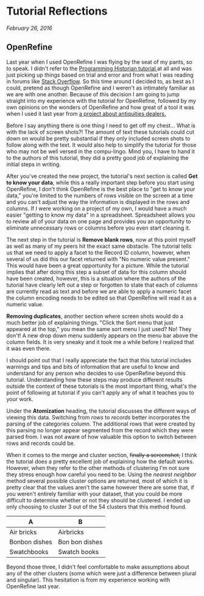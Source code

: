 # Tutorial Reflections
_February 26, 2016_

## OpenRefine

Last year when I used OpenRefine I was flying by the seat of my pants, so to speak. I didn't refer to the [Programming Historian tutorial ](http://programminghistorian.org/lessons/cleaning-data-with-openrefine) at all and was just picking up things based on trial and error and from what I was reading in forums like [Stack Overflow](http://stackoverflow.com/). So this time around I decided to, as best as I could, pretend as though OpenRefine and I weren't as intimately familiar as we are with one another. Because of this decision I am going to jump straight into my experience with the tutorial for OpenRefine, followed by my own opinions on the wonders of OpenRefine and how great of a tool it was when I used it last year from [a project about antiquities dealers.](https://hist4805digitaldealer.files.wordpress.com)

Before I say anything there is one thing I need to get off my chest... What is with the lack of screen shots?! The amount of text these tutorials could cut down on would be pretty substantial if they only included screen shots to follow along with the text. It would also help to simplify the tutorial for those who may not be well versed in the compu-lingo. Mind you, I have to hand it to the authors of this tutorial, they did a pretty good job of explaining the initial steps in writing.

After you've created the new project, the tutorial's next section is called **Get to know your data**, while this a really important step before you start using OpenRefine, I don't think OpenRefine is the best place to "get to know your data," you're limited to the numbers of rows visible on the screen at a time and you can't adjust the way the information is displayed in the rows and columns. If I were working on a project of my own, I would have a much easier "getting to know my data" in a spreadsheet. Spreadsheet allows you to review all of your data on one page and provides you an opportunity to eliminate unnecessary rows or columns before you even start cleaning it.

The next step in the tutorial is **Remove blank rows**, now at this point myself as well as many of my peers hit the exact same obstacle. The tutorial tells us that we need to apply a facet to the Record ID column, however, when several of us did this our facet returned with "No numeric value present." This would have been a great opportunity for a picture. While the tutorial implies that after doing this step a subset of data for this column should have been created, however, this is a situation where the authors of the tutorial have clearly left out a step or forgotten to state that each of columns are currently read as text and before we are able to apply a numeric facet the column encoding needs to be edited so that OpenRefine will read it as a numeric value.

**Removing duplicates**, another section where screen shots would do a much better job of explaining things. "Click the Sort menu that just appeared at the top," you mean the same sort menu I just used? No! They don't! A new drop down menu suddenly appears on the menu bar above the column fields. It is very sneaky and it took me a while before I realized that it was even there.

I should point out that I really appreciate the fact that this tutorial includes warnings and tips and bits of information that are useful to know and understand for any person who decides to use OpenRefine beyond this tutorial. Understanding how these steps may produce different results outside the context of these tutorials is the most important thing,  what's the point of following at tutorial if you can't apply any of what it teaches you to your work.

Under the **Atomization** heading, the tutorial discusses the different ways of viewing this data. Switching from _rows_ to _records_ better incorporates the parsing of the categories column. The additional rows that were created by this parsing no longer appear segmented from the record which they were parsed from. I was not aware of how valuable this option to switch between rows and records could be.


When it comes to the merge and cluster section, ~~finally a screenshot,~~ I think the tutorial does a pretty excellent job of explaining how the default works. However, when they refer to the other methods of clustering I'm not sure they stress enough how careful you need to be. Using the _nearest neighbor_ method several possible cluster options are returned, most of which it is pretty clear that the values aren't the same however there are some that, if you weren't entirely familiar with your dataset, that you could be more difficult to determine whether or not they should be clustered. I ended up only choosing to cluster 3 out of the 54 clusters that this method found.

|A|B|
|----------|---------|
|Air bricks| Airbricks|
|Bonbon dishes| Bon bon dishes|
|Swatchbooks| Swatch books|

Beyond those three, I didn't feel comfortable to make assumptions about any of the other clusters (some which were just a difference between plural and singular). This hesitation is from my experience working with OpenRefine last year.
